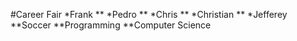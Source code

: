 #Career Fair
*Frank
**
*Pedro
**
*Chris
**
*Christian
**
*Jefferey
**Soccer 
**Programming
**Computer Science
